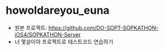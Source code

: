 # howoldareyou_euna
- 원본 프로젝트: https://github.com/DO-SOPT-SOPKATHON-iOS4/SOPKATHON-Server
- 너 몇살이야 프로젝트로 테스트코드 연습하기
